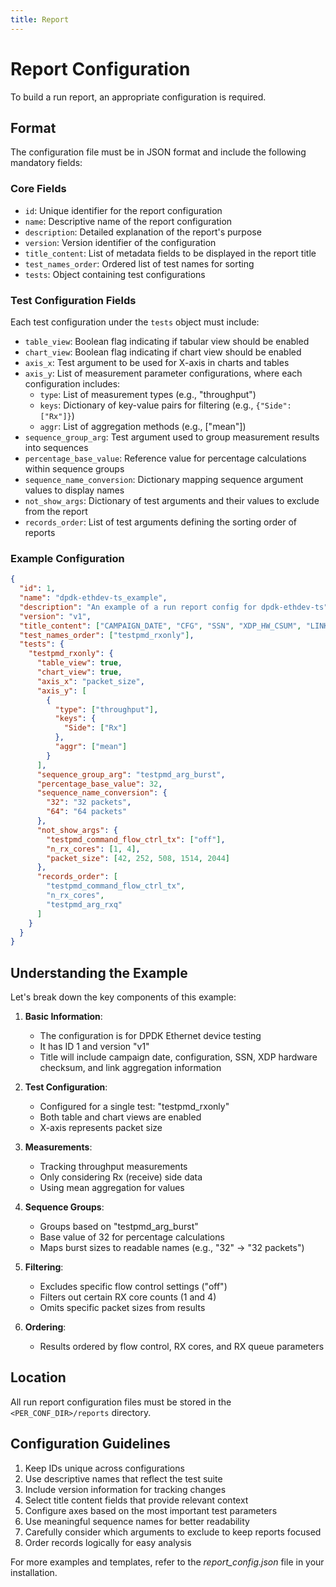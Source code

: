 ```yaml
---
title: Report
---
```


# Report Configuration

To build a run report, an appropriate configuration is required.

## Format

The configuration file must be in JSON format and include the following mandatory fields:

### Core Fields

- `id`: Unique identifier for the report configuration
- `name`: Descriptive name of the report configuration
- `description`: Detailed explanation of the report's purpose
- `version`: Version identifier of the configuration
- `title_content`: List of metadata fields to be displayed in the report title
- `test_names_order`: Ordered list of test names for sorting
- `tests`: Object containing test configurations

### Test Configuration Fields

Each test configuration under the `tests` object must include:

- `table_view`: Boolean flag indicating if tabular view should be enabled
- `chart_view`: Boolean flag indicating if chart view should be enabled
- `axis_x`: Test argument to be used for X-axis in charts and tables
- `axis_y`: List of measurement parameter configurations, where each configuration includes:
  - `type`: List of measurement types (e.g., "throughput")
  - `keys`: Dictionary of key-value pairs for filtering (e.g., `{"Side": ["Rx"]}`)
  - `aggr`: List of aggregation methods (e.g., ["mean"])
- `sequence_group_arg`: Test argument used to group measurement results into sequences
- `percentage_base_value`: Reference value for percentage calculations within sequence groups
- `sequence_name_conversion`: Dictionary mapping sequence argument values to display names
- `not_show_args`: Dictionary of test arguments and their values to exclude from the report
- `records_order`: List of test arguments defining the sorting order of reports

### Example Configuration

```json
{
  "id": 1,
  "name": "dpdk-ethdev-ts_example",
  "description": "An example of a run report config for dpdk-ethdev-ts",
  "version": "v1",
  "title_content": ["CAMPAIGN_DATE", "CFG", "SSN", "XDP_HW_CSUM", "LINK_AGGR"],
  "test_names_order": ["testpmd_rxonly"],
  "tests": {
    "testpmd_rxonly": {
      "table_view": true,
      "chart_view": true,
      "axis_x": "packet_size",
      "axis_y": [
        {
          "type": ["throughput"],
          "keys": {
            "Side": ["Rx"]
          },
          "aggr": ["mean"]
        }
      ],
      "sequence_group_arg": "testpmd_arg_burst",
      "percentage_base_value": 32,
      "sequence_name_conversion": {
        "32": "32 packets",
        "64": "64 packets"
      },
      "not_show_args": {
        "testpmd_command_flow_ctrl_tx": ["off"],
        "n_rx_cores": [1, 4],
        "packet_size": [42, 252, 508, 1514, 2044]
      },
      "records_order": [
        "testpmd_command_flow_ctrl_tx",
        "n_rx_cores",
        "testpmd_arg_rxq"
      ]
    }
  }
}
```

## Understanding the Example

Let's break down the key components of this example:

1. **Basic Information**:

   - The configuration is for DPDK Ethernet device testing
   - It has ID 1 and version "v1"
   - Title will include campaign date, configuration, SSN, XDP hardware checksum, and link aggregation information

2. **Test Configuration**:

   - Configured for a single test: "testpmd_rxonly"
   - Both table and chart views are enabled
   - X-axis represents packet size

3. **Measurements**:

   - Tracking throughput measurements
   - Only considering Rx (receive) side data
   - Using mean aggregation for values

4. **Sequence Groups**:

   - Groups based on "testpmd_arg_burst"
   - Base value of 32 for percentage calculations
   - Maps burst sizes to readable names (e.g., "32" → "32 packets")

5. **Filtering**:

   - Excludes specific flow control settings ("off")
   - Filters out certain RX core counts (1 and 4)
   - Omits specific packet sizes from results

6. **Ordering**:
   - Results ordered by flow control, RX cores, and RX queue parameters

## Location

All run report configuration files must be stored in the `<PER_CONF_DIR>/reports` directory.

## Configuration Guidelines

1. Keep IDs unique across configurations
2. Use descriptive names that reflect the test suite
3. Include version information for tracking changes
4. Select title content fields that provide relevant context
5. Configure axes based on the most important test parameters
6. Use meaningful sequence names for better readability
7. Carefully consider which arguments to exclude to keep reports focused
8. Order records logically for easy analysis

For more examples and templates, refer to the _report_config.json_ file in your installation.

